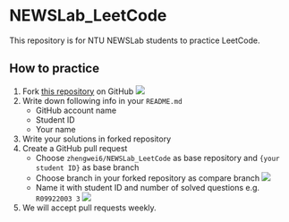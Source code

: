 # NEWSLab_LeetCode
This repository is for NTU NEWSLab students to practice LeetCode.

## How to practice
1. Fork [this repository](https://github.com/zhengwei6/NEWSLab_LeetCode) on GitHub ![](images/fork.jpg)
2. Write down following info in your `README.md`
    - GitHub account name
    - Student ID
    - Your name
3. Write your solutions in forked repository
4. Create a GitHub pull request
    - Choose `zhengwei6/NEWSLab_LeetCode` as base repository and `{your student ID}` as base branch
    - Choose branch in your forked repository as compare branch
    ![](images/pull_request.jpg)
    - Name it with student ID and number of solved questions e.g. `R09922003 3`
    ![](images/naming.jpg)
5. We will accept pull requests weekly.

